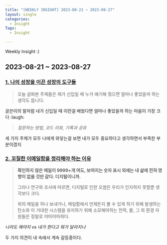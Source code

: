 ```yaml
---
title: "[WEEKLY INSIGHT] 2023-08-21 ~ 2023-08-27"
layout: single
categories:
  - Insight
Tags:
  - Insight

---
```

Weekly Insight :)

## 2023-08-21 ~ 2023-08-27


### [1. 나의 성장을 이끈 성장의 도구들](https://joshua1988.github.io/web-development/growth-tools-for-developer/)

> 오늘 살펴본 주제들은 제가 신입일 때 누가 얘기해 줬으면 얼마나 좋았을까 하는 생각도 듭니다.

글쓴이의 말처럼 내가 신입일 때 이런걸 배웠다면 얼마나 좋았을까 하는 마음이 가장 크다 :laugh:  
  
>*질문하는 방법, 코드 리뷰, 기록과 공유*

세 가지 주제가 모두 나에게 와닿는걸 보면 내가 모두 중요하다고 생각하면서 부족한 부분이겠지 


### [2. 꼬질한 이메일함을 정리해야 하는 이유](https://jhk0530.medium.com/clean-email-a4e3ec52d44d)

> **확인하지 않은 메일이 9999+개 여도, 보여지는 숫자 표시 외에는 내 삶에 전혀 영향이 없을 것만 같다. 디지털이니까.**
> 
> 그러나 연구와 조사에 따르면, 디지털로 인한 오염은 우리가 인지하지 못할뿐 생각보다 크다. 
> 
> 위의 메일을 하나 보내거나, 메일함에서 언제든지 볼 수 있게 하기 위해 발생하는 
> 탄소와 이 거대한 시스템을 유지하기 위해 소모해야하는 전력, 물, 그 외 환경 자원들은 정말로 어마어마하다.

*나라도 해야지 vs 내가 한다고 뭐가 달라지나*

두 가지 의견이 내 속에서 계속 갈등중이다.  